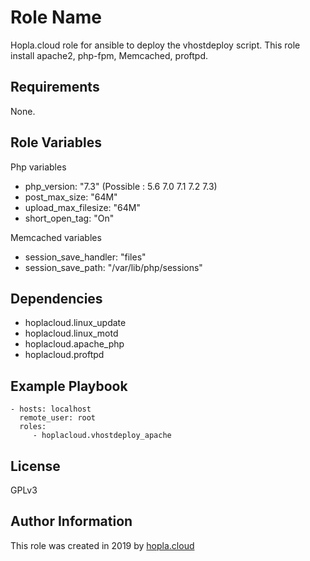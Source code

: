 Role Name
=========

Hopla.cloud role for ansible to deploy the vhostdeploy script.
This role install apache2, php-fpm, Memcached, proftpd.

Requirements
------------

None.

Role Variables
--------------

Php variables
- php_version: "7.3"
(Possible : 5.6 7.0 7.1 7.2 7.3)
- post_max_size: "64M"
- upload_max_filesize: "64M"
- short_open_tag: "On"

Memcached variables
- session_save_handler: "files"
- session_save_path: "/var/lib/php/sessions"

Dependencies
------------

- hoplacloud.linux_update
- hoplacloud.linux_motd
- hoplacloud.apache_php
- hoplacloud.proftpd

Example Playbook
----------------

    - hosts: localhost
      remote_user: root
      roles:
         - hoplacloud.vhostdeploy_apache

License
-------

GPLv3

Author Information
------------------

This role was created in 2019 by [hopla.cloud](https://hopla.cloud)
